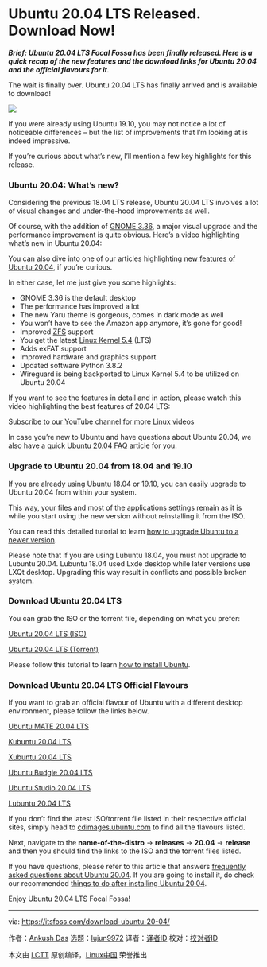[#]: collector: (lujun9972)
[#]: translator: ( )
[#]: reviewer: ( )
[#]: publisher: ( )
[#]: url: ( )
[#]: subject: (Ubuntu 20.04 LTS Released. Download Now!)
[#]: via: (https://itsfoss.com/download-ubuntu-20-04/)
[#]: author: (Ankush Das https://itsfoss.com/author/ankush/)

Ubuntu 20.04 LTS Released. Download Now!
======

_**Brief: Ubuntu 20.04 LTS Focal Fossa has been finally released. Here is a quick recap of the new features and the download links for Ubuntu 20.04** **and the official flavours for it**._

The wait is finally over. Ubuntu 20.04 LTS has finally arrived and is available to download!

![][1]

If you were already using Ubuntu 19.10, you may not notice a lot of noticeable differences – but the list of improvements that I’m looking at is indeed impressive.

If you’re curious about what’s new, I’ll mention a few key highlights for this release.

### Ubuntu 20.04: What’s new?

Considering the previous 18.04 LTS release, Ubuntu 20.04 LTS involves a lot of visual changes and under-the-hood improvements as well.

Of course, with the addition of [GNOME 3.36][2], a major visual upgrade and the performance improvement is quite obvious. Here’s a video highlighting what’s new in Ubuntu 20.04:

You can also dive into one of our articles highlighting [new features of Ubuntu 20.04][3], if you’re curious.

In either case, let me just give you some highlights:

  * GNOME 3.36 is the default desktop
  * The performance has improved a lot
  * The new Yaru theme is gorgeous, comes in dark mode as well
  * You won’t have to see the Amazon app anymore, it’s gone for good!
  * Improved [ZFS][4] support
  * You get the latest [Linux Kernel 5.4][5] (LTS)
  * Adds exFAT support
  * Improved hardware and graphics support
  * Updated software Python 3.8.2
  * Wireguard is being backported to Linux Kernel 5.4 to be utilized on Ubuntu 20.04



If you want to see the features in detail and in action, please watch this video highlighting the best features of 20.04 LTS:

[Subscribe to our YouTube channel for more Linux videos][6]

In case you’re new to Ubuntu and have questions about Ubuntu 20.04, we also have a quick [Ubuntu 20.04 FAQ][7] article for you.

### Upgrade to Ubuntu 20.04 from 18.04 and 19.10

If you are already using Ubuntu 18.04 or 19.10, you can easily upgrade to Ubuntu 20.04 from within your system.

This way, your files and most of the applications settings remain as it is while you start using the new version without reinstalling it from the ISO.

You can read this detailed tutorial to learn [how to upgrade Ubuntu to a newer version][8].

Please note that if you are using Lubuntu 18.04, you must not upgrade to Lubuntu 20.04. Lubuntu 18.04 used Lxde desktop while later versions use LXQt desktop. Upgrading this way result in conflicts and possible broken system.

### Download Ubuntu 20.04 LTS

You can grab the ISO or the torrent file, depending on what you prefer:

[Ubuntu 20.04 LTS (ISO)][9]

[Ubuntu 20.04 LTS (Torrent)][10]

Please follow this tutorial to learn [how to install Ubuntu][11].

### Download Ubuntu 20.04 LTS Official Flavours

If you want to grab an official flavour of Ubuntu with a different desktop environment, please follow the links below.

[Ubuntu MATE 20.04 LTS][12]

[Kubuntu 20.04 LTS][13]

[Xubuntu 20.04 LTS][14]

[Ubuntu Budgie 20.04 LTS][15]

[Ubuntu Studio 20.04 LTS][16]

[Lubuntu 20.04 LTS][17]

If you don’t find the latest ISO/torrent file listed in their respective official sites, simply head to [cdimages.ubuntu.com][18] to find all the flavours listed.

Next, navigate to the **name-of-the-distro** -&gt; **releases** -&gt; **20.04** -&gt; **release** and then you should find the links to the ISO and the torrent files listed.

If you have questions, please refer to this article that answers [frequently asked questions about Ubuntu 20.04][7]. If you are going to install it, do check our recommended [things to do after installing Ubuntu 20.04][19].

Enjoy Ubuntu 20.04 LTS Focal Fossa!

--------------------------------------------------------------------------------

via: https://itsfoss.com/download-ubuntu-20-04/

作者：[Ankush Das][a]
选题：[lujun9972][b]
译者：[译者ID](https://github.com/译者ID)
校对：[校对者ID](https://github.com/校对者ID)

本文由 [LCTT](https://github.com/LCTT/TranslateProject) 原创编译，[Linux中国](https://linux.cn/) 荣誉推出

[a]: https://itsfoss.com/author/ankush/
[b]: https://github.com/lujun9972
[1]: https://i1.wp.com/itsfoss.com/wp-content/uploads/2020/04/Ubuntu-20.04-LTS-released.png?ssl=1
[2]: https://itsfoss.com/gnome-3-36-release/
[3]: https://itsfoss.com/ubuntu-20-04-release-features/
[4]: https://itsfoss.com/what-is-zfs/
[5]: https://itsfoss.com/linux-kernel-5-4/
[6]: https://www.youtube.com/c/itsfoss?sub_confirmation=1
[7]: https://itsfoss.com/ubuntu-20-04-faq/
[8]: https://itsfoss.com/upgrade-ubuntu-version/
[9]: http://releases.ubuntu.com/focal/ubuntu-20.04-desktop-amd64.iso
[10]: http://releases.ubuntu.com/focal/ubuntu-20.04-desktop-amd64.iso.torrent
[11]: https://itsfoss.com/install-ubuntu/
[12]: https://ubuntu-mate.org/download/amd64/focal/
[13]: https://kubuntu.org/getkubuntu/
[14]: https://xubuntu.org/download/
[15]: https://ubuntubudgie.org/downloads/
[16]: https://ubuntustudio.org/
[17]: https://lubuntu.me/downloads/
[18]: http://cdimages.ubuntu.com/
[19]: https://itsfoss.com/things-to-do-after-installing-ubuntu-20-04/
